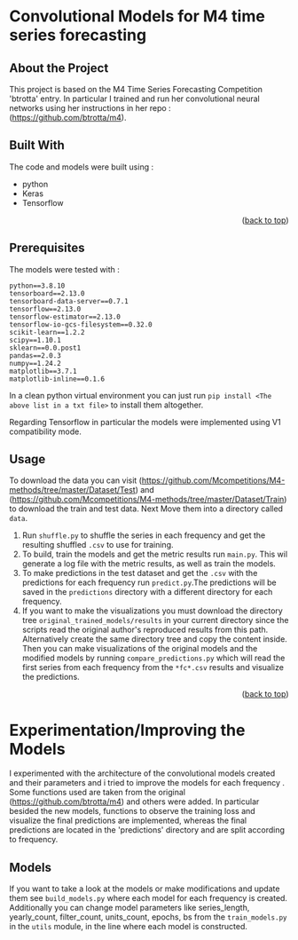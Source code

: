 <a name="readme-top"></a>

# Convolutional Models for M4 time series forecasting

## About the Project
This project is based on the M4 Time Series Forecasting Competition 'btrotta' entry. In particular I trained and run her convolutional neural networks using her instructions in her repo : (https://github.com/btrotta/m4).


## Built With

The code and models were built using :
* python
* Keras
* Tensorflow


<p align="right">(<a href="#readme-top">back to top</a>)</p>

## Prerequisites
The models were tested with :
```
python==3.8.10
tensorboard==2.13.0
tensorboard-data-server==0.7.1
tensorflow==2.13.0
tensorflow-estimator==2.13.0
tensorflow-io-gcs-filesystem==0.32.0
scikit-learn==1.2.2
scipy==1.10.1
sklearn==0.0.post1
pandas==2.0.3
numpy==1.24.2
matplotlib==3.7.1
matplotlib-inline==0.1.6
```
In a clean python virtual environment you can just run `pip install <The above list in a txt file>` to install them altogether.

Regarding Tensorflow in particular the models were implemented using V1 compatibility mode.

## Usage
To download the data you can visit (https://github.com/Mcompetitions/M4-methods/tree/master/Dataset/Test) and (https://github.com/Mcompetitions/M4-methods/tree/master/Dataset/Train) to download the train and test data. Next Move them into a directory called `data`.
1. Run `shuffle.py` to shuffle the series in each frequency and get the resulting shuffled `.csv`  to use for training.
2. To build, train the models and get the metric results run `main.py`. This wil generate a log file with the metric results, as well as train the models.
3. To make predictions in the test dataset and get the `.csv` with the predictions for each frequency run `predict.py`.The predictions will be saved in the `predictions` directory with a different directory for each frequency.
4. If you want to make the visualizations you must download the directory tree `original_trained_models/results` in your current directory since the scripts read the original author's reproduced results from this path. Alternatively create the same directory tree and copy the content inside. Then you can make visualizations of the original models and the modified models by running `compare_predictions.py` which will read the first series from each frequency from the `*fc*.csv` results and visualize the predictions.

<p align="right">(<a href="#readme-top">back to top</a>)</p>

# Experimentation/Improving the Models
I experimented with the architecture of the convolutional models created and their parameters and i tried to improve the models for each frequency . Some functions used are taken from the original (https://github.com/btrotta/m4) and others were added. In particular besided the new models, functions to observe the training loss and visualize the final predictions are implemented, whereas the final predictions are located in the 'predictions' directory and are split according to frequency.

## Models
If you want to take a look at the models or make modifications and update them see `build_models.py` where each model for each frequency is created. Additionally you can change model parameters like series_length, yearly_count, filter_count, units_count, epochs, bs from the `train_models.py` in the `utils` module, in the line where each model is constructed.
